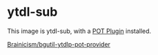 # ytdl-sub

This image is ytdl-sub, with a [POT Plugin](https://github.com/yt-dlp/yt-dlp/wiki/PO-Token-Guide) installed.

[Brainicism/bgutil-ytdlp-pot-provider](https://github.com/Brainicism/bgutil-ytdlp-pot-provider)
